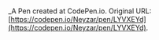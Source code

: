 # 
 _A Pen created at CodePen.io. Original URL: [https://codepen.io/Neyzar/pen/LYVXEYd](https://codepen.io/Neyzar/pen/LYVXEYd).

 